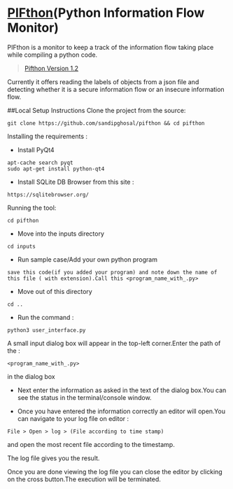 # [PIFthon](https://github.com/sandipghosal/pifthon)(Python Information Flow Monitor)

PIFthon is a monitor to keep a track of the information flow taking place while compiling a python code.

>[Pifthon Version 1.2](https://github.com/sandipghosal/pifthon) 

Currently it offers reading the labels of objects from a json file and detecting whether it is a secure information flow or an insecure information flow.

##Local Setup Instructions
Clone the project from the source:
```
git clone https://github.com/sandipghosal/pifthon && cd pifthon
```
Installing the requirements :

+ Install PyQt4
```
apt-cache search pyqt
sudo apt-get install python-qt4
```

+ Install SQLite DB Browser from this site :
```
https://sqlitebrowser.org/
```
Running the tool:
```
cd pifthon
```

+ Move into the inputs directory

```
cd inputs
```

+ Run sample case/Add your own python program
```
save this code(if you added your program) and note down the name of this file ( with extension).Call this <program_name_with_.py>
```
+ Move out of this directory
```
cd ..
```

+ Run the command :
```
python3 user_interface.py
```
A small input dialog box will appear in the top-left corner.Enter the path of the :
```
<program_name_with_.py>
```
in the dialog box
+ Next enter the information as asked in the text of the dialog box.You can see the status in the terminal/console window.

+ Once you have entered the information correctly an editor will open.You can navigate to your log file on editor :
```
File > Open > log > (File according to time stamp)
```
and open the most recent file according to the timestamp.

The log file gives you the result.

Once you are done viewing the log file you can close the editor by clicking on the cross button.The execution will be terminated.